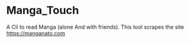# Manga_Touch
A Cli to read Manga (alone And with friends). This tool scrapes the site https://manganato.com
